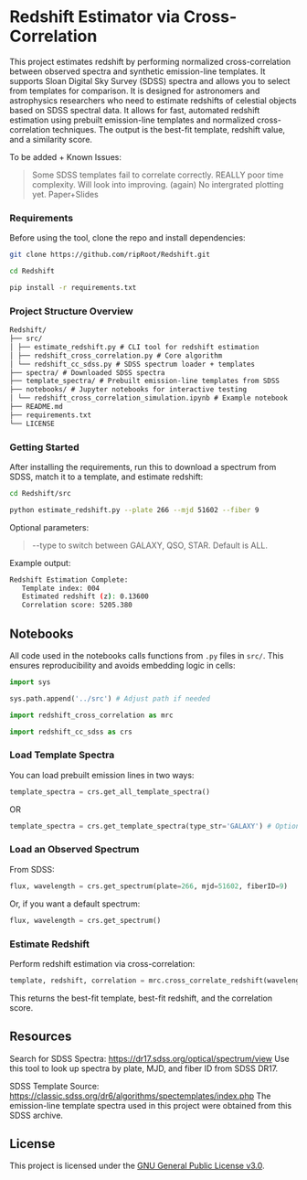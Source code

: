 # Redshift Estimator via Cross-Correlation

This project estimates redshift by performing normalized cross-correlation between observed spectra and synthetic emission-line templates. It supports Sloan Digital Sky Survey (SDSS) spectra and allows you to select from templates for comparison. It is designed for astronomers and astrophysics researchers who need to estimate redshifts of celestial objects based on SDSS spectral data. It allows for fast, automated redshift estimation using prebuilt emission-line templates and normalized cross-correlation techniques. The output is the best-fit template, redshift value, and a similarity score.


To be added + Known Issues:
>Some SDSS templates fail to correlate correctly.
>REALLY poor time complexity. Will look into improving. (again) 
>No intergrated plotting yet.
>Paper+Slides

### Requirements
Before using the tool, clone the repo and install dependencies:
```bash
git clone https://github.com/ripRoot/Redshift.git
```
```bash
cd Redshift
```
```bash
pip install -r requirements.txt
```

### Project Structure Overview
````markdown
Redshift/
├── src/
│ ├── estimate_redshift.py # CLI tool for redshift estimation
│ ├── redshift_cross_correlation.py # Core algorithm
│ └── redshift_cc_sdss.py # SDSS spectrum loader + templates
├── spectra/ # Downloaded SDSS spectra
├── template_spectra/ # Prebuilt emission-line templates from SDSS
├── notebooks/ # Jupyter notebooks for interactive testing
│ └── redshift_cross_correlation_simulation.ipynb # Example notebook 
├── README.md
├── requirements.txt
└── LICENSE
````

### Getting Started

After installing the requirements, run this to download a spectrum from SDSS, match it to a template, and estimate redshift:
```bash
cd Redshift/src
```
```bash
python estimate_redshift.py --plate 266 --mjd 51602 --fiber 9
```
Optional parameters: 
>--type to switch between GALAXY, QSO, STAR. Default is ALL.

Example output:
```bash
Redshift Estimation Complete:
   Template index: 004
   Estimated redshift (z): 0.13600
   Correlation score: 5205.380
```
## Notebooks

All code used in the notebooks calls functions from `.py` files in `src/`. This ensures reproducibility and avoids embedding logic in cells:

```python
import sys
```
```python
sys.path.append('../src') # Adjust path if needed
```
```python
import redshift_cross_correlation as mrc
```
```python
import redshift_cc_sdss as crs
```


###  Load Template Spectra
You can load prebuilt emission lines in two ways:
```python
template_spectra = crs.get_all_template_spectra()
```
OR
```python
template_spectra = crs.get_template_spectra(type_str='GALAXY') # Options: GALAXY, QSO, STAR
```


### Load an Observed Spectrum
From SDSS:
```python
flux, wavelength = crs.get_spectrum(plate=266, mjd=51602, fiberID=9)
```
Or, if you want a default spectrum:
```python
flux, wavelength = crs.get_spectrum()
```


### Estimate Redshift
Perform redshift estimation via cross-correlation:
```python
template, redshift, correlation = mrc.cross_correlate_redshift(wavelength, flux, template_spectra)
```
This returns the best-fit template, best-fit redshift, and the correlation score. 

## Resources

Search for SDSS Spectra: https://dr17.sdss.org/optical/spectrum/view
Use this tool to look up spectra by plate, MJD, and fiber ID from SDSS DR17.


SDSS Template Source: https://classic.sdss.org/dr6/algorithms/spectemplates/index.php
The emission-line template spectra used in this project were obtained from this SDSS archive.

## License

This project is licensed under the [GNU General Public License v3.0](LICENSE).

